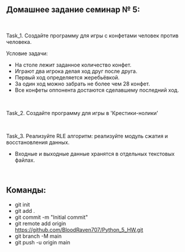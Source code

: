 ## Домашнее задание семинар № 5:

<br />

Task_1. Создайте программу для игры с конфетами человек против человека.

Условие задачи:
- На столе лежит заданное количество конфет.
- Играют два игрока делая ход друг после друга.
- Первый ход определяется жеребьёвкой.
- За один ход можно забрать не более чем 28 конфет.
- Все конфеты оппонента достаются сделавшему последний ход.

<br />

Task_2. Создайте программу для игры в 'Крестики-нолики'

<br />

Task_3. Реализуйте RLE алгоритм: реализуйте модуль сжатия и восстановления данных.
- Входные и выходные данные хранятся в отдельных текстовых файлах.

<br />

## Команды:

- git init
- git add .
- git commit -m "Initial commit"
- git remote add origin https://github.com/BloodRaven707/Python_5_HW.git
- git branch -M main
- git push -u origin main

